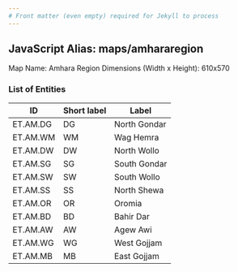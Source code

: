 ```yaml
---
# Front matter (even empty) required for Jekyll to process
---
```


## JavaScript Alias: maps/amhararegion

Map Name: Amhara Region
Dimensions (Width x Height): 610x570

### List of Entities

| ID       | Short label | Label           |
| -------- | ----------- | --------------- |
|ET.AM.DG|DG|North Gondar|
|ET.AM.WM|WM|Wag Hemra|
|ET.AM.DW|DW|North Wollo|
|ET.AM.SG|SG|South Gondar|
|ET.AM.SW|SW|South Wollo|
|ET.AM.SS|SS|North Shewa|
|ET.AM.OR|OR|Oromia|
|ET.AM.BD|BD|Bahir Dar|
|ET.AM.AW|AW|Agew Awi|
|ET.AM.WG|WG|West Gojjam|
|ET.AM.MB|MB|East Gojjam|
